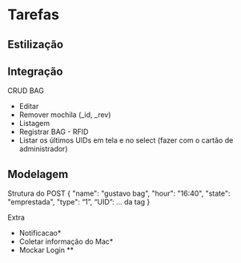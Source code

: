 # Tarefas

## Estilização

## Integração
CRUD BAG
- Editar
- Remover mochila (_id, _rev)
- Listagem
- Registrar BAG - RFID
- Listar os últimos UIDs em tela e no select (fazer com o cartão de administrador)

## Modelagem
Strutura do POST
{
    "name": "gustavo bag",
    "hour": "16:40",
    "state": "emprestada",
    "type": “1”,
    “UID”: … da tag
}

Extra
- Notificacao*
- Coletar informação do Mac*
- Mockar Login **



